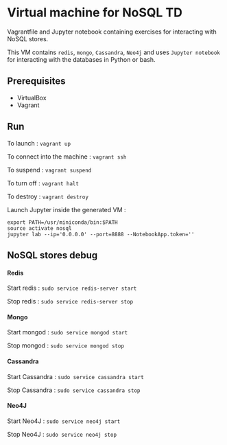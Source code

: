 # Virtual machine for NoSQL TD

Vagrantfile and Jupyter notebook containing exercises for interacting with NoSQL stores.

This VM contains `redis`, `mongo`, `Cassandra`, `Neo4j` and uses `Jupyter notebook` for interacting with the databases in Python or bash.

## Prerequisites

- VirtualBox
- Vagrant

## Run

To launch : `vagrant up`

To connect into the machine : `vagrant ssh`

To suspend : `vagrant suspend`

To turn off : `vagrant halt`

To destroy : `vagrant destroy`

Launch Jupyter inside the generated VM : 

```
export PATH=/usr/miniconda/bin:$PATH
source activate nosql
jupyter lab --ip='0.0.0.0' --port=8888 --NotebookApp.token=''
```

## NoSQL stores debug

#### Redis

Start redis : `sudo service redis-server start`

Stop redis : `sudo service redis-server stop`

#### Mongo

Start mongod : `sudo service mongod start`

Stop mongod : `sudo service mongod stop`

#### Cassandra

Start Cassandra : `sudo service cassandra start`

Stop Cassandra : `sudo service cassandra stop`

#### Neo4J

Start Neo4J : `sudo service neo4j start`

Stop Neo4J : `sudo service neo4j stop`
